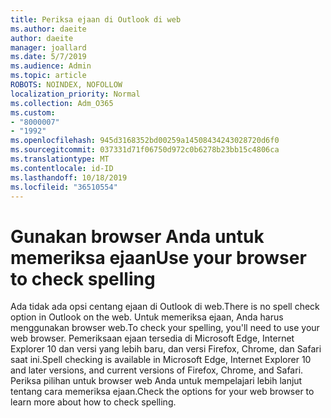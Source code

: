 ```yaml
---
title: Periksa ejaan di Outlook di web
ms.author: daeite
author: daeite
manager: joallard
ms.date: 5/7/2019
ms.audience: Admin
ms.topic: article
ROBOTS: NOINDEX, NOFOLLOW
localization_priority: Normal
ms.collection: Adm_O365
ms.custom:
- "8000007"
- "1992"
ms.openlocfilehash: 945d3168352bd00259a14508434243028720d6f0
ms.sourcegitcommit: 037331d71f06750d972c0b6278b23bb15c4806ca
ms.translationtype: MT
ms.contentlocale: id-ID
ms.lasthandoff: 10/18/2019
ms.locfileid: "36510554"
---
```

# <a name="use-your-browser-to-check-spelling"></a><span data-ttu-id="451ab-102">Gunakan browser Anda untuk memeriksa ejaan</span><span class="sxs-lookup"><span data-stu-id="451ab-102">Use your browser to check spelling</span></span>

<span data-ttu-id="451ab-103">Ada tidak ada opsi centang ejaan di Outlook di web.</span><span class="sxs-lookup"><span data-stu-id="451ab-103">There is no spell check option in Outlook on the web.</span></span> <span data-ttu-id="451ab-104">Untuk memeriksa ejaan, Anda harus menggunakan browser web.</span><span class="sxs-lookup"><span data-stu-id="451ab-104">To check your spelling, you'll need to use your web browser.</span></span> <span data-ttu-id="451ab-105">Pemeriksaan ejaan tersedia di Microsoft Edge, Internet Explorer 10 dan versi yang lebih baru, dan versi Firefox, Chrome, dan Safari saat ini.</span><span class="sxs-lookup"><span data-stu-id="451ab-105">Spell checking is available in Microsoft Edge, Internet Explorer 10 and later versions, and current versions of Firefox, Chrome, and Safari.</span></span> <span data-ttu-id="451ab-106">Periksa pilihan untuk browser web Anda untuk mempelajari lebih lanjut tentang cara memeriksa ejaan.</span><span class="sxs-lookup"><span data-stu-id="451ab-106">Check the options for your web browser to learn more about how to check spelling.</span></span>